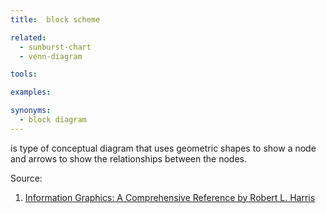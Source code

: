 ```yaml
---
title:  block scheme

related:
  - sunburst-chart
  - venn-diagram

tools:

examples:

synonyms:
  - block diagram
---
```


is type of conceptual diagram that uses geometric shapes to show a node and arrows to show the relationships between the nodes.

<!--more-->

Source: 
1. [Information Graphics: A Comprehensive Reference by Robert L. Harris](https://books.google.com/books?id=LT1RXREvkGIC)
